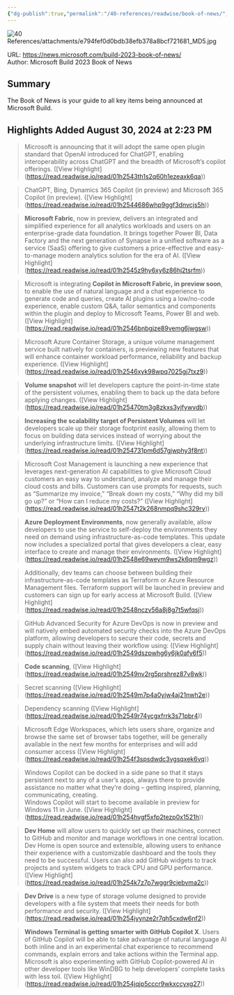 ```yaml
---
{"dg-publish":true,"permalink":"/40-references/readwise/book-of-news/","tags":["rw/articles"]}
---
```



![40 References/attachments/e794fef0d0bdb38efb378a8bcf721681_MD5.jpg](/img/user/40%20References/attachments/e794fef0d0bdb38efb378a8bcf721681_MD5.jpg)

  

URL: <https://news.microsoft.com/build-2023-book-of-news/>  
Author: Microsoft Build 2023 Book of News

## Summary

The Book of News is your guide to all key items being announced at Microsoft Build.

## Highlights Added August 30, 2024 at 2:23 PM

> Microsoft is announcing that it will adopt the same open plugin standard that OpenAI introduced for ChatGPT, enabling interoperability across ChatGPT and the breadth of Microsoft’s copilot offerings. ([View Highlight] (<https://read.readwise.io/read/01h2543th1s2q60h1ezeaxk6qa>))

> ChatGPT, Bing, Dynamics 365 Copilot (in preview) and Microsoft 365 Copilot (in preview). ([View Highlight] (<https://read.readwise.io/read/01h2544686whp9ggf3dnvcjs5h>))

> **Microsoft Fabric**, now in preview, delivers an integrated and simplified experience for all analytics workloads and users on an enterprise-grade data foundation. It brings together Power BI, Data Factory and the next generation of Synapse in a unified software as a service (SaaS) offering to give customers a price-effective and easy-to-manage modern analytics solution for the era of AI. ([View Highlight] (<https://read.readwise.io/read/01h2545z9hy6xy6z86hj2tsrfm>))

> Microsoft is integrating **Copilot in Microsoft Fabric, in preview soon**, to enable the use of natural language and a chat experience to generate code and queries, create AI plugins using a low/no-code experience, enable custom Q&A, tailor semantics and components within the plugin and deploy to Microsoft Teams, Power BI and web. ([View Highlight] (<https://read.readwise.io/read/01h2546bnbgjze89vemg6jwgsw>))

> Microsoft Azure Container Storage, a unique volume management service built natively for containers, is previewing new features that will enhance container workload performance, reliability and backup experience. ([View Highlight] (<https://read.readwise.io/read/01h2546xyk98wpq7025gj7txz9>))

> **Volume snapshot** will let developers capture the point-in-time state of the persistent volumes, enabling them to back up the data before applying changes. ([View Highlight] (<https://read.readwise.io/read/01h25470tm3g8zkxs3yjfywvdb>))

> **Increasing the scalability target of Persistent Volumes** will let developers scale up their storage footprint easily, allowing them to focus on building data services instead of worrying about the underlying infrastructure limits. ([View Highlight] (<https://read.readwise.io/read/01h254731pm6d57gjwphy3f8nt>))

> Microsoft Cost Management is launching a new experience that leverages next-generation AI capabilities to give Microsoft Cloud customers an easy way to understand, analyze and manage their cloud costs and bills. Customers can use prompts for requests, such as “Summarize my invoice,” “Break down my costs,” “Why did my bill go up?” or “How can I reduce my costs?” ([View Highlight] (<https://read.readwise.io/read/01h2547t2k268nmpq9shc329rv>))

> **Azure Deployment Environments**, now generally available, allow developers to use the service to self-deploy the environments they need on demand using infrastructure-as-code templates. This update now includes a specialized portal that gives developers a clear, easy interface to create and manage their environments. ([View Highlight] (<https://read.readwise.io/read/01h2548e69weym9ws2k6qm9wgz>))

> Additionally, dev teams can choose between building their infrastructure-as-code templates as Terraform or Azure Resource Management files. Terraform support will be launched in preview and customers can sign up for early access at Microsoft Build. ([View Highlight] (<https://read.readwise.io/read/01h2548nczv56a8j8g7t5wfqsj>))

> GitHub Advanced Security for Azure DevOps is now in preview and will natively embed automated security checks into the Azure DevOps platform, allowing developers to secure their code, secrets and supply chain without leaving their workflow using: ([View Highlight] (<https://read.readwise.io/read/01h2549dszpwhg6y6jk0afy6f5>))

> **Code scanning**, ([View Highlight] (<https://read.readwise.io/read/01h2549nv2rg5prshrez87v8wk>))

> Secret scanning ([View Highlight] (<https://read.readwise.io/read/01h2549m7p4a0yjw4aj21nwh2e>))

> Dependency scanning ([View Highlight] (<https://read.readwise.io/read/01h2549r74ycgxfrrk3s71pbr4>))

> Microsoft Edge Workspaces, which lets users share, organize and browse the same set of browser tabs together, will be generally available in the next few months for enterprises and will add consumer access ([View Highlight] (<https://read.readwise.io/read/01h254f3spsdwdc3vgsqxek6vq>))

> Windows Copilot can be docked in a side pane so that it stays persistent next to any of a user’s apps, always there to provide assistance no matter what they’re doing – getting inspired, planning, communicating, creating.  
> Windows Copilot will start to become available in preview for Windows 11 in June. ([View Highlight] (<https://read.readwise.io/read/01h254hvgf5xfp2tezp0x1521h>))

> **Dev Home** will allow users to quickly set up their machines, connect to GitHub and monitor and manage workflows in one central location. Dev Home is open source and extensible, allowing users to enhance their experience with a customizable dashboard and the tools they need to be successful. Users can also add GitHub widgets to track projects and system widgets to track CPU and GPU performance. ([View Highlight] (<https://read.readwise.io/read/01h254k7z7p7wggr9cjebvma2c>))

> **Dev Drive** is a new type of storage volume designed to provide developers with a file system that meets their needs for both performance and security. ([View Highlight] (<https://read.readwise.io/read/01h254jyynze2r7qh5cxdw6nf2>))

> **Windows Terminal is getting smarter with GitHub Copilot X**. Users of GitHub Copilot will be able to take advantage of natural language AI both inline and in an experimental chat experience to recommend commands, explain errors and take actions within the Terminal app. Microsoft is also experimenting with GitHub Copilot-powered AI in other developer tools like WinDBG to help developers’ complete tasks with less toil. ([View Highlight] (<https://read.readwise.io/read/01h254jqjp5cccr9wkxccyxg27>))
